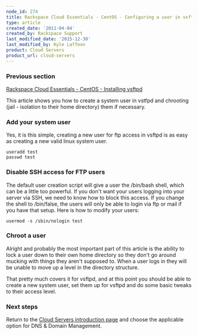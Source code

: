```yaml
---
node_id: 274
title: Rackspace Cloud Essentials - CentOS - Configuring a user in vsftpd
type: article
created_date: '2011-04-04'
created_by: Rackspace Support
last_modified_date: '2015-12-30'
last_modified_by: Kyle Laffoon
product: Cloud Servers
product_url: cloud-servers
---
```


### Previous section

[Rackspace Cloud Essentials - CentOS - Installing vsftpd](/how-to/rackspace-cloud-essentials-centos-configuring-a-user-in-vsftpd)

This article shows you how to create a system user in vstfpd and
chrooting (jail - isolation to their home directory) them if necessary.

### Add your system user

Yes, it is this simple, creating a new user for ftp access in vsftpd is
as easy as creating a new valid linux system user.

    useradd test
    passwd test

### Disable SSH access for FTP users

The default user creation script will give a user the /bin/bash shell,
which can be a little too powerful. If you don't want your users
logging into your server via SSH, we need to know how to block this
access.  If you change the shell to /bin/false, the users will only be
able to login via ftp or mail if you have that setup. Here is how to
modify your users:

    usermod -s /sbin/nologin test

### Chroot a user

Alright and probably the most important part of this article is the
ability to lock a user down to their own home directory so they don't go
around mucking with things they aren't supposed to. When a user logs
in they will be unable to move up a level in the directory structure.

That pretty much covers it for vsftpd, and at this point you should be
able to create a new system user, set them up for vsftpd and do some
basic tweaks to their access level.

### Next steps

Return to the [Cloud Servers introduction page](/how-to/cloud-servers) and choose the applicable option for DNS & Domain Management.
